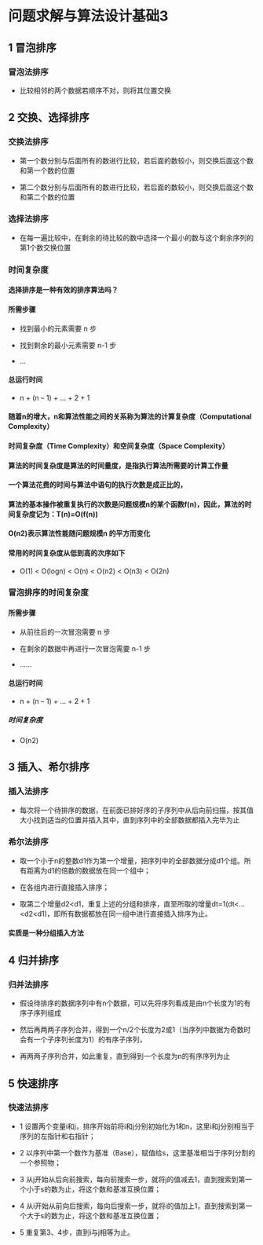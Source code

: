 # 问题求解与算法设计基础3 
>
## 1 冒泡排序
>
### 冒泡法排序
>
- 比较相邻的两个数据若顺序不对，则将其位置交换 
>
## 2 交换、选择排序
>
### 交换法排序
>
- 第一个数分别与后面所有的数进行比较，若后面的数较小，则交换后面这个数和第一个数的位置
>
- 第二个数分别与后面所有的数进行比较，若后面的数较小，则交换后面这个数和第二个数的位置 
>
### 选择法排序
>
- 在每一遍比较中，在剩余的待比较的数中选择一个最小的数与这个剩余序列的第1个数交换位置 
>
### 时间复杂度
>
#### 选择排序是一种有效的排序算法吗？
>
#### 所需步骤
>
- 找到最小的元素需要 n 步
>
- 找到剩余的最小元素需要 n-1 步
>
- ...
>
#### 总运行时间
>
- n + (n – 1) + … + 2 + 1 
>
#### 随着n的增大，n和算法性能之间的关系称为算法的计算复杂度（Computational Complexity）
>
#### 时间复杂度（Time Complexity）和空间复杂度（Space Complexity）
>
#### 算法的时间复杂度是算法的时间量度，是指执行算法所需要的计算工作量
>
#### 一个算法花费的时间与算法中语句的执行次数是成正比的，
>
#### 算法的基本操作被重复执行的次数是问题规模n的某个函数f(n)，因此，算法的时间复杂度记为：T(n)=O(f(n)) 
>
#### O(n2)表示算法性能随问题规模n 的平方而变化
>
#### 常用的时间复杂度从低到高的次序如下
>
- O(1) < O(logn) < O(n) < O(n2) < O(n3) < O(2n) 
>
### 冒泡排序的时间复杂度
>
#### 所需步骤
>
- 从前往后的一次冒泡需要 n 步
>
- 在剩余的数据中再进行一次冒泡需要 n-1 步
>
- ……
>
#### 总运行时间
>
- n + (n – 1) + … + 2 + 1
>
##### 时间复杂度
>
- O(n2) 
>
## 3 插入、希尔排序
>
### 插入法排序
>
- 每次将一个待排序的数据，在前面已排好序的子序列中从后向前扫描，按其值大小找到适当的位置并插入其中，直到序列中的全部数据都插入完毕为止 
>
### 希尔法排序 
>
- 取一个小于n的整数d1作为第一个增量，把序列中的全部数据分成d1个组。所有距离为d1的倍数的数据放在同一个组中；
>
- 在各组内进行直接插入排序；
>
- 取第二个增量d2<d1，重复上述的分组和排序，直至所取的增量dt=1(dt<…<d2<d1)，即所有数据都放在同一组中进行直接插入排序为止。
>
#### 实质是一种分组插入方法
>
## 4 归并排序
>
### 归并法排序
>
- 假设待排序的数据序列中有n个数据，可以先将序列看成是由n个长度为1的有序子序列组成
>
- 然后再两两子序列合并，得到一个n/2个长度为2或1（当序列中数据为奇数时会有一个子序列长度为1）的有序子序列，
>
- 再两两子序列合并，如此重复，直到得到一个长度为n的有序序列为止 
>
## 5 快速排序
>
### 快速法排序
>
- 1 设置两个变量i和j，排序开始前将i和j分别初始化为1和n，这里i和j分别相当于序列的左指针和右指针；
>
- 2 以序列中第一个数作为基准（Base），赋值给s，这里基准相当于序列分割的一个参照物；
>
- 3 从j开始从后向前搜索，每向前搜索一步，就将j的值减去1，直到搜索到第一个小于s的数为止，将这个数和基准互换位置；
>
- 4 从i开始从前向后搜索，每向后搜索一步，就将i的值加上1，直到搜索到第一个大于s的数为止，将这个数和基准互换位置；
>
- 5 重复第3、4步，直到i与j相等为止。
>


